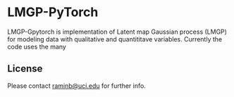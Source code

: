 # LMGP-PyTorch

LMGP-Gpytorch is implementation of Latent map Gaussian process (LMGP) for modeling data with qualitative and quantititave variables. Currently the code uses the many 



## License

Please contact raminb@uci.edu for further info.